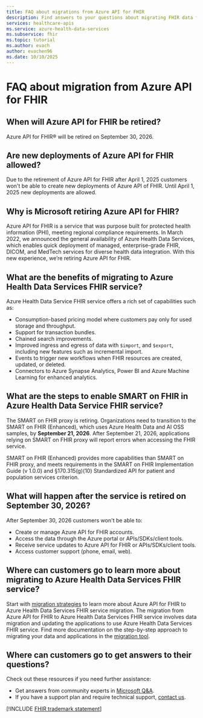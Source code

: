 ```yaml
---
title: FAQ about migrations from Azure API for FHIR
description: Find answers to your questions about migrating FHIR data from Azure API for FHIR to the Azure Health Data Services FHIR service.
services: healthcare-apis
ms.service: azure-health-data-services
ms.subservice: fhir
ms.topic: tutorial
ms.author: evach
author: evachen96
ms.date: 10/10/2025
---
```


# FAQ about migration from Azure API for FHIR

## When will Azure API for FHIR be retired?

Azure API for FHIR&reg; will be retired on September 30, 2026.

## Are new deployments of Azure API for FHIR allowed?

Due to the retirement of Azure API for FHIR after April 1, 2025 customers won't be able to create new deployments of Azure API of FHIR. Until April 1, 2025 new deployments are allowed.

## Why is Microsoft retiring Azure API for FHIR?

Azure API for FHIR is a service that was purpose built for protected health information (PHI), meeting regional compliance requirements. In March 2022, we announced the general availability of Azure Health Data Services, which enables quick deployment of managed, enterprise-grade FHIR, DICOM, and MedTech services for diverse health data integration. With this new experience, we’re retiring Azure API for FHIR.

## What are the benefits of migrating to Azure Health Data Services FHIR service?

Azure Health Data Service FHIR service offers a rich set of capabilities such as:

- Consumption-based pricing model where customers pay only for used storage and throughput.
- Support for transaction bundles.
- Chained search improvements.
- Improved ingress and egress of data with `$import`, and `$export`, including new features such as incremental import.
- Events to trigger new workflows when FHIR resources are created, updated, or deleted.
- Connectors to Azure Synapse Analytics, Power BI and Azure Machine Learning for enhanced analytics.

## What are the steps to enable SMART on FHIR in Azure Health Data Service FHIR service?

The SMART on FHIR proxy is retiring. Organizations need to transition to the SMART on FHIR (Enhanced), which uses Azure Health Data and AI OSS samples, by **September 21, 2026**. After September 21, 2026, applications relying on SMART on FHIR proxy will report errors when accessing the FHIR service.

SMART on FHIR (Enhanced) provides more capabilities than SMART on FHIR proxy, and meets requirements in the SMART on FHIR Implementation Guide (v 1.0.0) and §170.315(g)(10) Standardized API for patient and population services criterion.

## What will happen after the service is retired on September 30, 2026?

After September 30, 2026 customers won't be able to:

- Create or manage Azure API for FHIR accounts.
- Access the data through the Azure portal or APIs/SDKs/client tools.
- Receive service updates to Azure API for FHIR or APIs/SDKs/client tools.
- Access customer support (phone, email, web).

## Where can customers go to learn more about migrating to Azure Health Data Services FHIR service?

Start with [migration strategies](migration-strategies.md) to learn more about Azure API for FHIR to Azure Health Data Services FHIR service migration. The migration from Azure API for FHIR to Azure Health Data Services FHIR service involves data migration and updating the applications to use Azure Health Data Services FHIR service. Find more documentation on the step-by-step approach to migrating your data and applications in the [migration tool](https://github.com/Azure/apiforfhir-migration-tool/blob/main/lift-and-shift-resources/Liftandshiftresources_README.md).

## Where can customers go to get answers to their questions?

Check out these resources if you need further assistance:

- Get answers from community experts in [Microsoft Q&A](/answers/questions/1377356/retirement-announcement-azure-api-for-fhir).
- If you have a support plan and require technical support, [contact us](https://ms.portal.azure.com/#view/Microsoft_Azure_Support/HelpAndSupportBlade/~/overview).

[!INCLUDE [FHIR trademark statement](../includes/healthcare-apis-fhir-trademark.md)]
